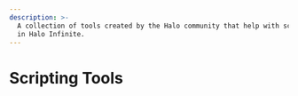 ```yaml
---
description: >-
  A collection of tools created by the Halo community that help with scripting
  in Halo Infinite.
---
```


# Scripting Tools

